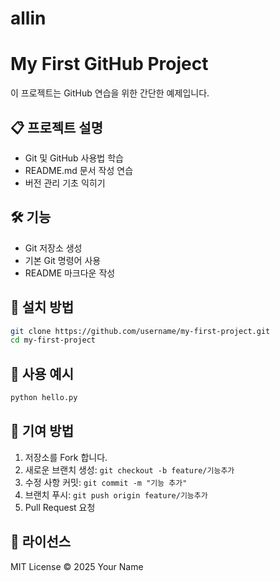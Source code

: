 # allin
# My First GitHub Project

이 프로젝트는 GitHub 연습을 위한 간단한 예제입니다.

## 📋 프로젝트 설명

- Git 및 GitHub 사용법 학습
- README.md 문서 작성 연습
- 버전 관리 기초 익히기

## 🛠️ 기능

- Git 저장소 생성
- 기본 Git 명령어 사용
- README 마크다운 작성

## 🚀 설치 방법

```bash
git clone https://github.com/username/my-first-project.git
cd my-first-project
```

## 🧪 사용 예시

```bash
python hello.py
```

## 🤝 기여 방법

1. 저장소를 Fork 합니다.
2. 새로운 브랜치 생성: `git checkout -b feature/기능추가`
3. 수정 사항 커밋: `git commit -m "기능 추가"`
4. 브랜치 푸시: `git push origin feature/기능추가`
5. Pull Request 요청

## 📄 라이선스

MIT License © 2025 Your Name

